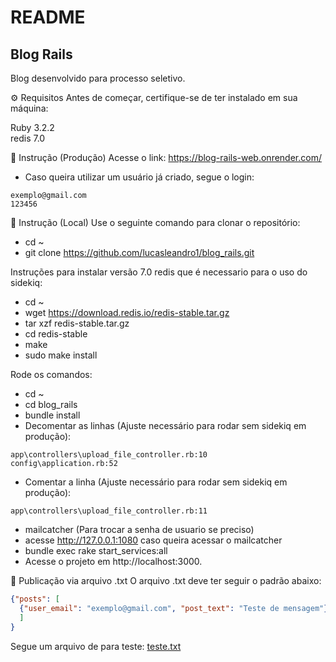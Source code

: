 # README
## Blog Rails

Blog desenvolvido para processo seletivo.

⚙️ Requisitos
Antes de começar, certifique-se de ter instalado em sua máquina:

Ruby 3.2.2<br>
redis 7.0

🚀 Instrução (Produção)
Acesse o link: https://blog-rails-web.onrender.com/

- Caso queira utilizar um usuário já criado, segue o login:
```
exemplo@gmail.com
123456
```

🚀 Instrução (Local)
Use o seguinte comando para clonar o repositório:
* cd ~
* git clone https://github.com/lucasleandro1/blog_rails.git

Instruções para instalar versão 7.0 redis que é necessario para o uso do sidekiq:
* cd ~
* wget https://download.redis.io/redis-stable.tar.gz
* tar xzf redis-stable.tar.gz
* cd redis-stable
* make
* sudo make install

Rode os comandos:
* cd ~
* cd blog_rails
* bundle install
* Decomentar as linhas (Ajuste necessário para rodar sem sidekiq em produção):
```
app\controllers\upload_file_controller.rb:10
config\application.rb:52
```
* Comentar a linha (Ajuste necessário para rodar sem sidekiq em produção):
```
app\controllers\upload_file_controller.rb:11
```
* mailcatcher (Para trocar a senha de usuario se preciso)
* acesse http://127.0.0.1:1080 caso queira acessar o mailcatcher
* bundle exec rake start_services:all
* Acesse o projeto em http://localhost:3000.

📝 Publicação via arquivo .txt
O arquivo .txt deve ter seguir o padrão abaixo:
```json
{"posts": [
  {"user_email": "exemplo@gmail.com", "post_text": "Teste de mensagem"}
  ]
}
```

Segue um arquivo de para teste: [teste.txt](https://files.fm/f/yct4njmxuz)